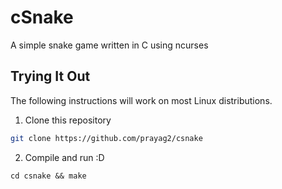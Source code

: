 # cSnake
A simple snake game written in C using ncurses

## Trying It Out
The following instructions will work on most Linux distributions.
1. Clone this repository
```bash
git clone https://github.com/prayag2/csnake
```
2. Compile and run :D
```
cd csnake && make
```
